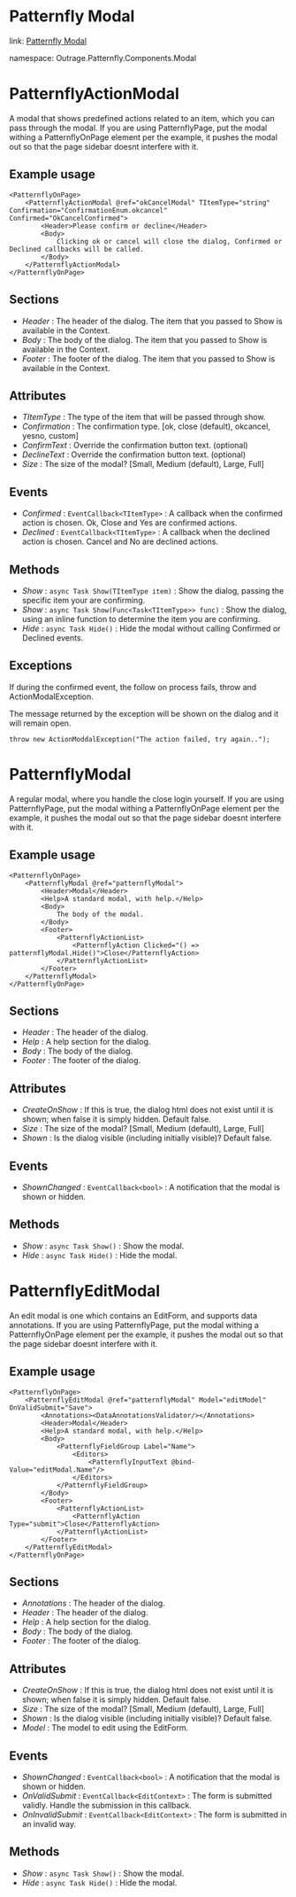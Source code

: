 ﻿

# Patternfly Modal 

link: [Patternfly Modal](https://www.patternfly.org/v4/components/modal)

namespace: Outrage.Patternfly.Components.Modal

# PatternflyActionModal

A modal that shows predefined actions related to an item, which you can pass through the modal.
If you are using PatternflyPage, put the modal withing a PatternflyOnPage element per the example, it pushes the modal out so that the page sidebar doesnt interfere with it.

## Example usage

```
<PatternflyOnPage>
    <PatternflyActionModal @ref="okCancelModal" TItemType="string" Confirmation="ConfirmationEnum.okcancel" Confirmed="OkCancelConfirmed">
        <Header>Please confirm or decline</Header>
        <Body>
            Clicking ok or cancel will close the dialog, Confirmed or Declined callbacks will be called.
        </Body>
    </PatternflyActionModal>
</PatternflyOnPage>
```
## Sections

* *Header* : The header of the dialog.  The item that you passed to Show is available in the Context.
* *Body* : The body of the dialog.  The item that you passed to Show is available in the Context.
* *Footer* : The footer of the dialog.  The item that you passed to Show is available in the Context.

## Attributes

* *TItemType* : The type of the item that will be passed through show.
* *Confirmation* : The confirmation type. [ok, close (default), okcancel, yesno, custom]
* *ConfirmText* : Override the confirmation button text. (optional)
* *DeclineText* : Override the confirmation button text. (optional)
* *Size* : The size of the modal? [Small, Medium (default), Large, Full]

## Events

* *Confirmed* : `EventCallback<TItemType>` : A callback when the confirmed action is chosen.  Ok, Close and Yes are confirmed actions.
* *Declined* : `EventCallback<TItemType>` : A callback when the declined action is chosen. Cancel and No are declined actions.

## Methods

* *Show* : `async Task Show(TItemType item)` : Show the dialog, passing the specific item your are confirming.
* *Show* : `async Task Show(Func<Task<TItemType>> func)` : Show the dialog, using an inline function to determine the item you are confirming.
* *Hide* : `async Task Hide()` : Hide the modal without calling Confirmed or Declined events.

## Exceptions

If during the confirmed event, the follow on process fails, throw and ActionModalException.

The message returned by the exception will be shown on the dialog and it will remain open.

```
throw new ActionModdalException("The action failed, try again..");
```

# PatternflyModal

A regular modal, where you handle the close login yourself.
If you are using PatternflyPage, put the modal withing a PatternflyOnPage element per the example, it pushes the modal out so that the page sidebar doesnt interfere with it.

## Example usage

```
<PatternflyOnPage>
    <PatternflyModal @ref="patternflyModal">
        <Header>Modal</Header>
        <Help>A standard modal, with help.</Help>
        <Body>
            The body of the modal.
        </Body>
        <Footer>
            <PatternflyActionList>
                <PatternflyAction Clicked="() => patternflyModal.Hide()">Close</PatternflyAction>
            </PatternflyActionList>
        </Footer>
    </PatternflyModal>
</PatternflyOnPage>
```
## Sections

* *Header* : The header of the dialog.  
* *Help* : A help section for the dialog.
* *Body* : The body of the dialog.  
* *Footer* : The footer of the dialog.

## Attributes

* *CreateOnShow* : If this is true, the dialog html does not exist until it is shown; when false it is simply hidden. Default false.
* *Size* : The size of the modal? [Small, Medium (default), Large, Full]
* *Shown* : Is the dialog visible (including initially visible)? Default false.

## Events

* *ShownChanged* : `EventCallback<bool>` : A notification that the modal is shown or hidden.

## Methods

* *Show* : `async Task Show()` : Show the modal.
* *Hide* : `async Task Hide()` : Hide the modal.

# PatternflyEditModal

An edit modal is one which contains an EditForm, and supports data annotations.
If you are using PatternflyPage, put the modal withing a PatternflyOnPage element per the example, it pushes the modal out so that the page sidebar doesnt interfere with it.

## Example usage

```
<PatternflyOnPage>
    <PatternflyEditModal @ref="patternflyModal" Model="editModel" OnValidSubmit="Save">
        <Annotations><DataAnnotationsValidator/></Annotations>
        <Header>Modal</Header>
        <Help>A standard modal, with help.</Help>
        <Body>
            <PatternflyFieldGroup Label="Name">
                <Editors>
                    <PatternflyInputText @bind-Value="editModal.Name"/>
                </Editors>
            </PatternflyFieldGroup>
        </Body>
        <Footer>
            <PatternflyActionList>
                <PatternflyAction Type="submit">Close</PatternflyAction>
            </PatternflyActionList>
        </Footer>
    </PatternflyEditModal>
</PatternflyOnPage>
```

## Sections

* *Annotations* : The header of the dialog.  
* *Header* : The header of the dialog.  
* *Help* : A help section for the dialog.
* *Body* : The body of the dialog.  
* *Footer* : The footer of the dialog.

## Attributes

* *CreateOnShow* : If this is true, the dialog html does not exist until it is shown; when false it is simply hidden. Default false.
* *Size* : The size of the modal? [Small, Medium (default), Large, Full]
* *Shown* : Is the dialog visible (including initially visible)? Default false.
* *Model* : The model to edit using the EditForm.

## Events

* *ShownChanged* : `EventCallback<bool>` : A notification that the modal is shown or hidden.
* *OnValidSubmit* : `EventCallback<EditContext>` : The form is submitted validly.  Handle the submission in this callback.
* *OnInvalidSubmit* : `EventCallback<EditContext>` : The form is submitted in an invalid way.

## Methods

* *Show* : `async Task Show()` : Show the modal.
* *Hide* : `async Task Hide()` : Hide the modal.

